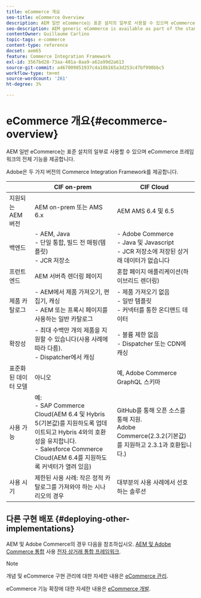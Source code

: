 ```yaml
---
title: eCommerce 개요
seo-title: eCommerce Overview
description: AEM 일반 eCommerce는 표준 설치의 일부로 사용할 수 있으며 eCommerce 프레임워크의 전체 기능을 제공합니다.
seo-description: AEM generic eCommerce is available as part of the standard installation and provides you with the full functionality of the eCommerce framework.
contentOwner: Guillaume Carlino
topic-tags: e-commerce
content-type: reference
docset: aem65
feature: Commerce Integration Framework
exl-id: 3567bd28-73aa-401a-8aa9-a62a99d2a613
source-git-commit: a467009851937c4a10b165a3d253c47bf990bbc5
workflow-type: tm+mt
source-wordcount: '261'
ht-degree: 3%

---
```


# eCommerce 개요{#ecommerce-overview}

AEM 일반 eCommerce는 표준 설치의 일부로 사용할 수 있으며 eCommerce 프레임워크의 전체 기능을 제공합니다.

Adobe은 두 가지 버전의 Commerce Integration Framework를 제공합니다.

|  | CIF on-prem | CIF Cloud |
|-------------------------|--------------------------------------------------------------------------------------------------------------------------------------------------------------------------------------------------------|------------------------------------------------------------------------------------------------------------------------|
| 지원되는 AEM 버전 | AEM on-prem 또는 AMS 6.x | AEM AMS 6.4 및 6.5 |
| 백엔드 | - AEM, Java <br> - 단일 통합, 빌드 전 매핑(템플릿)<br> - JCR 저장소 | - Adobe Commerce <br>- Java 및 Javascript <br>- JCR 저장소에 저장된 상거래 데이터가 없습니다 |
| 프런트엔드 | AEM 서버측 렌더링 페이지 | 혼합 페이지 애플리케이션(하이브리드 렌더링) |
| 제품 카탈로그 | - AEM에서 제품 가져오기, 편집기, 캐싱 <br>- AEM 또는 프록시 페이지를 사용하는 일반 카탈로그 | - 제품 가져오기 없음 <br>- 일반 템플릿 <br>- 커넥터를 통한 온디맨드 데이터 |
| 확장성 | - 최대 수백만 개의 제품을 지원할 수 있습니다(사용 사례에 따라 다름). <br> - Dispatcher에서 캐싱 | - 볼륨 제한 없음 <br>- Dispatcher 또는 CDN에 캐싱 |
| 표준화된 데이터 모델 | 아니오 | 예, Adobe Commerce GraphQL 스키마 |
| 사용 가능 | 예:<br> - SAP Commerce Cloud(AEM 6.4 및 Hybris 5(기본값)를 지원하도록 업데이트되고 Hybris 4와의 호환성을 유지합니다. <br>- Salesforce Commerce Cloud(AEM 6.4를 지원하도록 커넥터가 열려 있음) | GitHub를 통해 오픈 소스를 통해 지원. <br> Adobe Commerce(2.3.2(기본값)를 지원하고 2.3.1과 호환됩니다.) |
| 사용 시기 | 제한된 사용 사례: 작은 정적 카탈로그를 가져와야 하는 시나리오의 경우 | 대부분의 사용 사례에서 선호하는 솔루션 |


## 다른 구현 배포 {#deploying-other-implementations}

AEM 및 Adobe Commerce의 경우 다음을 참조하십시오. [AEM 및 Adobe Commerce 통합](/help/commerce/cif/integrating/magento.md) 사용 [전자 상거래 통합 프레임워크](/help/commerce/cif/introduction.md).

>[!NOTE]
>
>개념 및 eCommerce 구현 관리에 대한 자세한 내용은 [eCommerce 관리](/help/commerce/cif-classic/administering/ecommerce.md).
>
>eCommerce 기능 확장에 대한 자세한 내용은 [eCommerce 개발](/help/commerce/cif-classic/developing/ecommerce.md).
